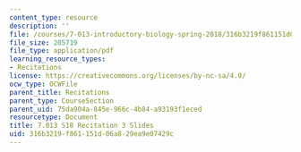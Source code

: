 ```yaml
---
content_type: resource
description: ''
file: /courses/7-013-introductory-biology-spring-2018/316b3219f861151d06a829ea9e07429c_MIT7_013s18Rec3_slides.pdf
file_size: 205719
file_type: application/pdf
learning_resource_types:
- Recitations
license: https://creativecommons.org/licenses/by-nc-sa/4.0/
ocw_type: OCWFile
parent_title: Recitations
parent_type: CourseSection
parent_uid: 75da904a-845e-966c-4b84-a93193f1eced
resourcetype: Document
title: 7.013 S18 Recitation 3 Slides
uid: 316b3219-f861-151d-06a8-29ea9e07429c
---
```

